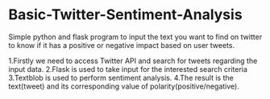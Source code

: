 # Basic-Twitter-Sentiment-Analysis
Simple python and flask program to input the text you want to find on twitter to know if it has a positive or negative impact based on user tweets.

1.Firstly we need to access Twitter API and search for tweets regarding the input data.
2.Flask is used to take input for the  interested search criteria
3.Textblob is used to perform sentiment analysis.
4.The result is the text(tweet) and its corresponding value of polarity(positive/negative).
